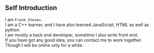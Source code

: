 ## Self Introduction
I am `Frank Steven`.  
I am a C++ learner, and I have also learned JavaScript, HTML as well as python.  
I am mostly a back end developer, sometime I also write front end.  
If you have got any good idea, you can contact me to work together. Though I will be online only for a while.
